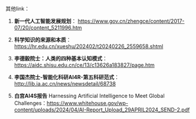 其他link：

1. **新一代人工智能发展规划**： https://www.gov.cn/zhengce/content/2017-07/20/content_5211996.htm
2. **科学知识的来源和本质**： https://hr.edu.cn/xueshu/202402/t20240226_2559658.shtml

3. **李德毅院士：人类的四种基本认知模式**：https://aidc.shisu.edu.cn/ce/13/c13626a183827/page.htm
4. **李国杰院士-智能化科研AI4R-第五科研范式**：http://lib.ia.ac.cn/news/newsdetail/68738
5. **白宫AI4S报告** Harnessing Artificial Intelligence to Meet Global Challenges：https://www.whitehouse.gov/wp-content/uploads/2024/04/AI-Report_Upload_29APRIL2024_SEND-2.pdf